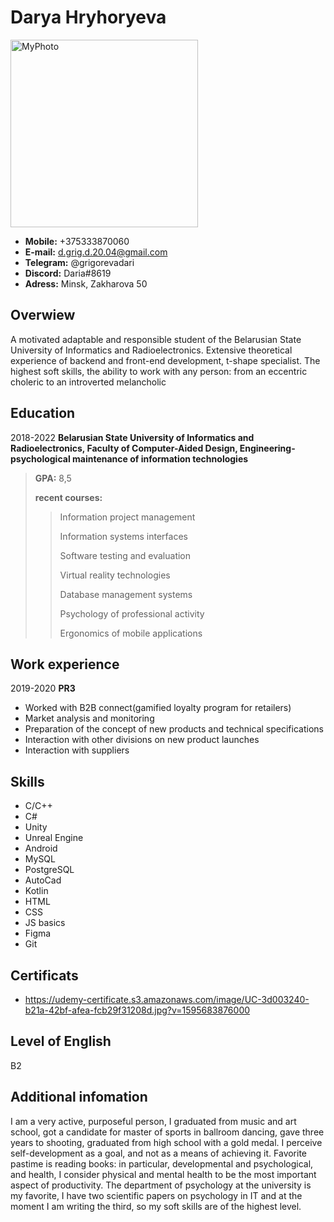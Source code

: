 # Darya Hryhoryeva
<img alt="MyPhoto" src="https://sun9-27.userapi.com/impf/e-RI7lRLaYhFGaB3FHIlNd-FgN3tTS2c65uicw/I7YIh1jfUP4.jpg?size=2160x2160&quality=96&proxy=1&sign=0530cba1ffbfa55d1c329ecbaa458983&type=album" width=300 height=300>

* **Mobile:** +375333870060
* **E-mail:** d.grig.d.20.04@gmail.com
* **Telegram:** @grigorevadari
* **Discord:** Daria#8619
* **Adress:** Minsk, Zakharova 50
## Overwiew
A motivated adaptable and responsible student of the Belarusian State University of Informatics and Radioelectronics.
Extensive theoretical experience of backend and front-end development, t-shape specialist.
The highest soft skills, the ability to work with any person: from an eccentric choleric to an introverted melancholic
## Education
2018-2022 **Belarusian State University of Informatics and Radioelectronics, Faculty of Computer-Aided Design, Engineering-psychological maintenance of information technologies**
> **GPA:** 8,5
>
> **recent courses:**
> >
> >Information project management
> >
> >Information systems interfaces
> >
> >Software testing and evaluation
> >
> >Virtual reality technologies
> >
> >Database management systems
> >
> >Psychology of professional activity
> >
> >Ergonomics of mobile applications

## Work experience
2019-2020 **PR3**
* Worked with B2B connect(gamified loyalty program for retailers)
* Market analysis and monitoring
* Preparation of the concept of new products and technical specifications
* Interaction with other divisions on new product launches
* Interaction with suppliers

## Skills
* С/C++
* C#
* Unity
* Unreal Engine
* Android
* MySQL
* PostgreSQL
* AutoCad
* Kotlin
* HTML
* CSS
* JS basics
* Figma
* Git

## Certificats
* https://udemy-certificate.s3.amazonaws.com/image/UC-3d003240-b21a-42bf-afea-fcb29f31208d.jpg?v=1595683876000

## Level of English
B2

## Additional infomation

I am a very active, purposeful person, I graduated from music and art school, got a candidate for master of sports in ballroom dancing, gave three years to shooting, graduated from high school with a gold medal.
I perceive self-development as a goal, and not as a means of achieving it.
Favorite pastime is reading books: in particular, developmental and psychological, and health, I consider physical and mental health to be the most important aspect of productivity.
The department of psychology at the university is my favorite, I have two scientific papers on psychology in IT and at the moment I am writing the third, so my soft skills are of the highest level.

